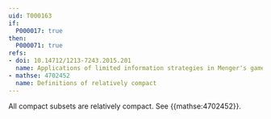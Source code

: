 ```yaml
---
uid: T000163
if:
  P000017: true
then:
  P000071: true
refs:
- doi: 10.14712/1213-7243.2015.201
  name: Applications of limited information strategies in Menger's game (S. Clontz)
- mathse: 4702452
  name: Definitions of relatively compact
---
```


All compact subsets are relatively compact. See {{mathse:4702452}}.
